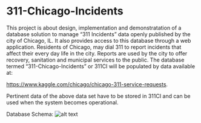 # 311-Chicago-Incidents

This project is about design, implementation and demonstratation of a database solution to manage “311
Incidents” data openly published by the city of Chicago, IL. It also provides access to this
database through a web application. Residents of Chicago, may dial 311 to report incidents that
affect their every day life in the city. Reports are used by the city to offer recovery, sanitation and
municipal services to the public. The database termed “311-Chicago-Incidents” or 311CI will
be populated by data available at:

https://www.kaggle.com/chicago/chicago-311-service-requests.

Pertinent data of the above data set have to be stored in 311CI and can be used when the system
becomes operational.

Database Schema:
![alt text](https://github.com/StavPanos/311-Chicago-Incidents/resources/db_schema.png?raw=true)
